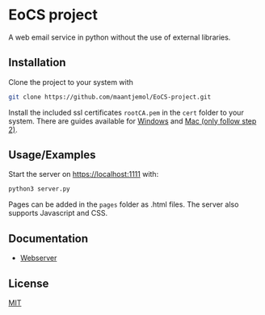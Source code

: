 # EoCS project

A web email service in python without the use of external libraries.

## Installation

Clone the project to your system with

```bash
git clone https://github.com/maantjemol/EoCS-project.git
```

Install the included ssl certificates `rootCA.pem` in the `cert` folder to your system. There are guides available for [Windows](https://windowsreport.com/install-windows-10-root-certificates/) and [Mac (only follow step 2)](https://www.freecodecamp.org/news/how-to-get-https-working-on-your-local-development-environment-in-5-minutes-7af615770eec/#step-2-trust-the-root-ssl-certificate).

## Usage/Examples

Start the server on [https://localhost:1111](https://localhost:1111) with:

```bash
python3 server.py
```

Pages can be added in the `pages` folder as .html files. The server also supports Javascript and CSS.

## Documentation

- [Webserver](https://github.com/maantjemol/EoCS-project/blob/master/documentation/webserver.md)

## License

[MIT](https://choosealicense.com/licenses/mit/)
